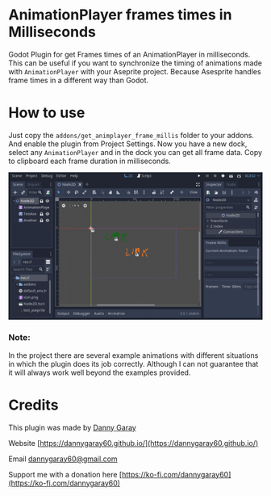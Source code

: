 # AnimationPlayer frames times in Milliseconds
Godot Plugin for get Frames times of an AnimationPlayer in milliseconds. This can be useful if you want to synchronize the timing of animations made with `AnimationPlayer` with your Aseprite project. Because Asesprite handles frame times in a different way than Godot.

# How to use
Just copy the `addons/get_animplayer_frame_millis` folder to your addons. And enable the plugin from Project Settings.
Now you have a new dock, select any `AnimationPlayer` and in the dock you can get all frame data. Copy to clipboard each frame duration in milliseconds. 

![](https://raw.githubusercontent.com/dannygaray60/animationplayer-framedata-ms-godot/main/use.gif)

### Note:
In the project there are several example animations with different situations in which the plugin does its job correctly. Although I can not guarantee that it will always work well beyond the examples provided.

# Credits

This plugin was made by [Danny Garay](https://twitter.com/dannygaray60)

Website
[https://dannygaray60.github.io/](https://dannygaray60.github.io/)

Email
[dannygaray60@gmail.com](mailto:dannygaray60@gmail.com)

Support me with a donation here
[https://ko-fi.com/dannygaray60](https://ko-fi.com/dannygaray60)